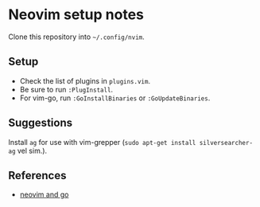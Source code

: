 # Neovim setup notes

Clone this repository into `~/.config/nvim`.

## Setup

* Check the list of plugins in `plugins.vim`.
* Be sure to run `:PlugInstall`.
* For vim-go, run `:GoInstallBinaries` or `:GoUpdateBinaries`.

## Suggestions

Install `ag` for use with vim-grepper (`sudo apt-get install silversearcher-ag` vel sim.).

## References

* [neovim and go](https://medium.com/@ambot/neovim-and-go-8f32e6390f71)

